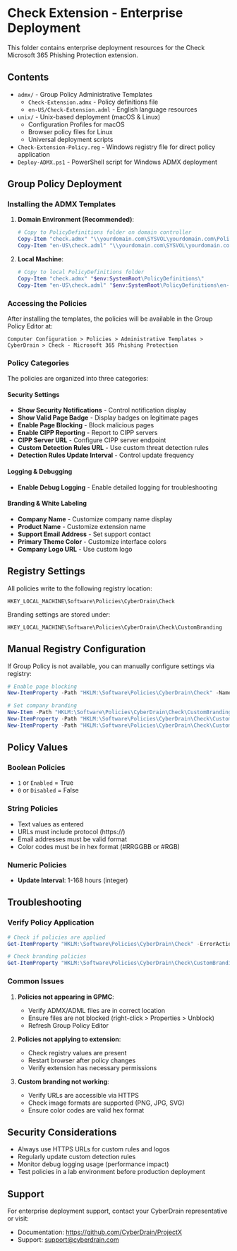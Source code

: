 # Check Extension - Enterprise Deployment

This folder contains enterprise deployment resources for the Check Microsoft 365 Phishing Protection extension.

## Contents

- `admx/` - Group Policy Administrative Templates
  - `Check-Extension.admx` - Policy definitions file
  - `en-US/Check-Extension.adml` - English language resources
- `unix/` - Unix-based deployment (macOS & Linux)
  - Configuration Profiles for macOS
  - Browser policy files for Linux
  - Universal deployment scripts
- `Check-Extension-Policy.reg` - Windows registry file for direct policy application
- `Deploy-ADMX.ps1` - PowerShell script for Windows ADMX deployment

## Group Policy Deployment

### Installing the ADMX Templates

1. **Domain Environment (Recommended)**:
   ```powershell
   # Copy to PolicyDefinitions folder on domain controller
   Copy-Item "check.admx" "\\yourdomain.com\SYSVOL\yourdomain.com\Policies\PolicyDefinitions\"
   Copy-Item "en-US\check.adml" "\\yourdomain.com\SYSVOL\yourdomain.com\Policies\PolicyDefinitions\en-US\"
   ```

2. **Local Machine**:
   ```powershell
   # Copy to local PolicyDefinitions folder
   Copy-Item "check.admx" "$env:SystemRoot\PolicyDefinitions\"
   Copy-Item "en-US\check.adml" "$env:SystemRoot\PolicyDefinitions\en-US\"
   ```

### Accessing the Policies

After installing the templates, the policies will be available in the Group Policy Editor at:

```
Computer Configuration > Policies > Administrative Templates > CyberDrain > Check - Microsoft 365 Phishing Protection
```

### Policy Categories

The policies are organized into three categories:

#### Security Settings
- **Show Security Notifications** - Control notification display
- **Show Valid Page Badge** - Display badges on legitimate pages
- **Enable Page Blocking** - Block malicious pages
- **Enable CIPP Reporting** - Report to CIPP servers
- **CIPP Server URL** - Configure CIPP server endpoint
- **Custom Detection Rules URL** - Use custom threat detection rules
- **Detection Rules Update Interval** - Control update frequency

#### Logging & Debugging
- **Enable Debug Logging** - Enable detailed logging for troubleshooting

#### Branding & White Labeling
- **Company Name** - Customize company name display
- **Product Name** - Customize extension name
- **Support Email Address** - Set support contact
- **Primary Theme Color** - Customize interface colors
- **Company Logo URL** - Use custom logo

## Registry Settings

All policies write to the following registry location:
```
HKEY_LOCAL_MACHINE\Software\Policies\CyberDrain\Check
```

Branding settings are stored under:
```
HKEY_LOCAL_MACHINE\Software\Policies\CyberDrain\Check\CustomBranding
```

## Manual Registry Configuration

If Group Policy is not available, you can manually configure settings via registry:

```powershell
# Enable page blocking
New-ItemProperty -Path "HKLM:\Software\Policies\CyberDrain\Check" -Name "enablePageBlocking" -Value 1 -PropertyType DWord -Force

# Set company branding
New-Item -Path "HKLM:\Software\Policies\CyberDrain\Check\CustomBranding" -Force
New-ItemProperty -Path "HKLM:\Software\Policies\CyberDrain\Check\CustomBranding" -Name "companyName" -Value "Your Company" -PropertyType String -Force
New-ItemProperty -Path "HKLM:\Software\Policies\CyberDrain\Check\CustomBranding" -Name "productName" -Value "Your Security Extension" -PropertyType String -Force
```

## Policy Values

### Boolean Policies
- `1` or `Enabled` = True
- `0` or `Disabled` = False

### String Policies
- Text values as entered
- URLs must include protocol (https://)
- Email addresses must be valid format
- Color codes must be in hex format (#RRGGBB or #RGB)

### Numeric Policies
- **Update Interval**: 1-168 hours (integer)

## Troubleshooting

### Verify Policy Application
```powershell
# Check if policies are applied
Get-ItemProperty "HKLM:\Software\Policies\CyberDrain\Check" -ErrorAction SilentlyContinue

# Check branding policies
Get-ItemProperty "HKLM:\Software\Policies\CyberDrain\Check\CustomBranding" -ErrorAction SilentlyContinue
```

### Common Issues

1. **Policies not appearing in GPMC**:
   - Verify ADMX/ADML files are in correct location
   - Ensure files are not blocked (right-click > Properties > Unblock)
   - Refresh Group Policy Editor

2. **Policies not applying to extension**:
   - Check registry values are present
   - Restart browser after policy changes
   - Verify extension has necessary permissions

3. **Custom branding not working**:
   - Verify URLs are accessible via HTTPS
   - Check image formats are supported (PNG, JPG, SVG)
   - Ensure color codes are valid hex format

## Security Considerations

- Always use HTTPS URLs for custom rules and logos
- Regularly update custom detection rules
- Monitor debug logging usage (performance impact)
- Test policies in a lab environment before production deployment

## Support

For enterprise deployment support, contact your CyberDrain representative or visit:
- Documentation: https://github.com/CyberDrain/ProjectX
- Support: support@cyberdrain.com
